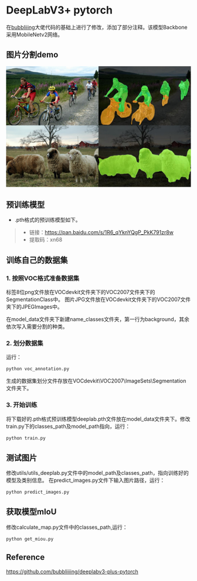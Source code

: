 # DeepLabV3+   pytorch
在[bubbliiing](https://github.com/bubbliiiing/deeplabv3-plus-pytorch)大佬代码的基础上进行了修改，添加了部分注释。该模型Backbone采用MobileNetv2网络。
## 图片分割demo
<img src="Image_samples/result.jpg" ><br>

## 预训练模型
+ .pth格式的预训练模型如下。<br>
>- 链接：https://pan.baidu.com/s/1R6_qYknYQgP_PkK791zr8w
>- 提取码：xn68
## 训练自己的数据集
### 1. 按照VOC格式准备数据集
标签8位png文件放在VOCdevkit文件夹下的VOC2007文件夹下的SegmentationClass中。
图片JPG文件放在VOCdevkit文件夹下的VOC2007文件夹下的JPEGImages中。

在model_data文件夹下新建name_classes文件夹，第一行为background，其余依次写入需要分割的种类。
### 2. 划分数据集
运行：
``` bash
python voc_annotation.py
```
生成的数据集划分文件存放在VOCdevkit\VOC2007\ImageSets\Segmentation文件夹下。
### 3. 开始训练
将下载好的.pth格式预训练模型deeplab.pth文件放在model_data文件夹下。修改train.py下的classes_path及model_path指向，运行：
``` bash
python train.py
```
## 测试图片
修改utils/utils_deeplab.py文件中的model_path及classes_path，指向训练好的模型及类别信息。
在predict_images.py文件下输入图片路径，运行：
``` bash
python predict_images.py
```
## 获取模型mIoU
修改calculate_map.py文件中的classes_path,运行：
 ``` bash
 python get_miou.py
 ```
## Reference
https://github.com/bubbliiiing/deeplabv3-plus-pytorch
